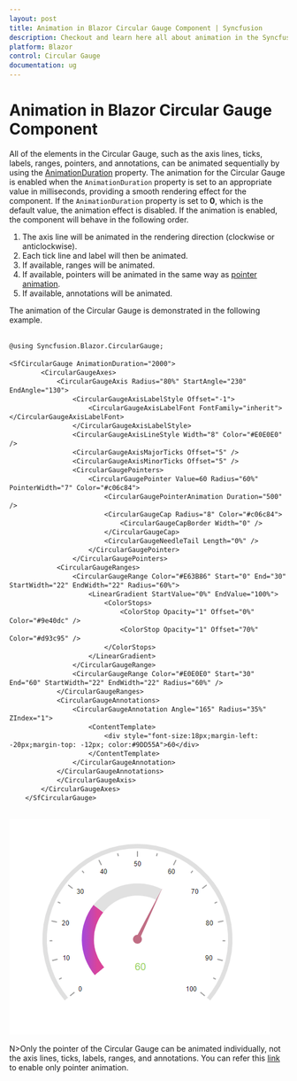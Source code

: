 ```yaml
---
layout: post
title: Animation in Blazor Circular Gauge Component | Syncfusion
description: Checkout and learn here all about animation in the Syncfusion Blazor Circular Gauge component and much more.
platform: Blazor
control: Circular Gauge
documentation: ug
---
```


# Animation in Blazor Circular Gauge Component

All of the elements in the Circular Gauge, such as the axis lines, ticks, labels, ranges, pointers, and annotations, can be animated sequentially by using the [AnimationDuration](https://help.syncfusion.com/cr/blazor/Syncfusion.Blazor.CircularGauge.SfCircularGauge.html#Syncfusion_Blazor_CircularGauge_SfCircularGauge_AnimationDuration) property. The animation for the Circular Gauge is enabled when the `AnimationDuration` property is set to an appropriate value in milliseconds, providing a smooth rendering effect for the component. If the `AnimationDuration` property is set to **0**, which is the default value, the animation effect is disabled. If the animation is enabled, the component will behave in the following order.

1. The axis line will be animated in the rendering direction (clockwise or anticlockwise).
2. Each tick line and label will then be animated.
3. If available, ranges will be animated.
4. If available, pointers will be animated in the same way as [pointer animation](https://blazor.syncfusion.com/documentation/circular-gauge/pointers#pointer-animation).
5. If available, annotations will be animated.

The animation of the Circular Gauge is demonstrated in the following example.

```cshtml

@using Syncfusion.Blazor.CircularGauge;

<SfCircularGauge AnimationDuration="2000">
        <CircularGaugeAxes>
            <CircularGaugeAxis Radius="80%" StartAngle="230" EndAngle="130">
                <CircularGaugeAxisLabelStyle Offset="-1">
                    <CircularGaugeAxisLabelFont FontFamily="inherit"></CircularGaugeAxisLabelFont>
                </CircularGaugeAxisLabelStyle>
                <CircularGaugeAxisLineStyle Width="8" Color="#E0E0E0" />
                <CircularGaugeAxisMajorTicks Offset="5" />
                <CircularGaugeAxisMinorTicks Offset="5" />
                <CircularGaugePointers>
                    <CircularGaugePointer Value=60 Radius="60%" PointerWidth="7" Color="#c06c84">
                        <CircularGaugePointerAnimation Duration="500" />
                        <CircularGaugeCap Radius="8" Color="#c06c84">
                            <CircularGaugeCapBorder Width="0" />
                        </CircularGaugeCap>
                        <CircularGaugeNeedleTail Length="0%" />
                    </CircularGaugePointer>
                </CircularGaugePointers>
            <CircularGaugeRanges>
                <CircularGaugeRange Color="#E63B86" Start="0" End="30" StartWidth="22" EndWidth="22" Radius="60%">
                    <LinearGradient StartValue="0%" EndValue="100%">
                        <ColorStops>
                            <ColorStop Opacity="1" Offset="0%" Color="#9e40dc" />
                            <ColorStop Opacity="1" Offset="70%" Color="#d93c95" />
                        </ColorStops>
                    </LinearGradient>
                </CircularGaugeRange>
                <CircularGaugeRange Color="#E0E0E0" Start="30" End="60" StartWidth="22" EndWidth="22" Radius="60%" />
            </CircularGaugeRanges>
            <CircularGaugeAnnotations>
                <CircularGaugeAnnotation Angle="165" Radius="35%" ZIndex="1">
                    <ContentTemplate>
                        <div style="font-size:18px;margin-left: -20px;margin-top: -12px; color:#9DD55A">60</div>
                    </ContentTemplate>
                </CircularGaugeAnnotation>
            </CircularGaugeAnnotations>
            </CircularGaugeAxis>
        </CircularGaugeAxes>
    </SfCircularGauge>
    
```

![Blazor Circular Gauge Animation](./images/blazor-circulargauge-multiple-elements-animation.gif)

N>Only the pointer of the Circular Gauge can be animated individually, not the axis lines, ticks, labels, ranges, and annotations. You can refer this [link](https://blazor.syncfusion.com/documentation/circular-gauge/pointers#pointer-animation) to enable only pointer animation.

